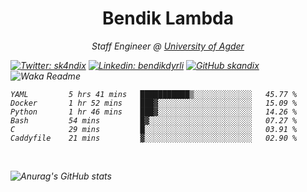 <h1 align="center"> Bendik Lambda </h1>
<p align="center"><em>Staff Engineer @ <a href="http://www.uia.no">University of Agder</a></p>



[![Twitter: sk4ndix](https://img.shields.io/twitter/follow/sk4ndix?style=social)](https://twitter.com/sk4ndix)
[![Linkedin: bendikdyrli](https://img.shields.io/badge/-bendikdyrli-blue?style=flat-square&logo=Linkedin&logoColor=white&link=https://www.linkedin.com/in/bendikdyrli/)](https://www.linkedin.com/in/bendikdyrli/)
[![GitHub skandix](https://img.shields.io/github/followers/skandix?label=follow&style=social)](https://github.com/skandix)
![Waka Readme](https://github.com/skandix/skandix/workflows/Waka%20Readme/badge.svg)


<!--START_SECTION:waka-->

```text
YAML         5 hrs 41 mins   ███████████▒░░░░░░░░░░░░░   45.77 %
Docker       1 hr 52 mins    ███▓░░░░░░░░░░░░░░░░░░░░░   15.09 %
Python       1 hr 46 mins    ███▓░░░░░░░░░░░░░░░░░░░░░   14.26 %
Bash         54 mins         █▓░░░░░░░░░░░░░░░░░░░░░░░   07.27 %
C            29 mins         █░░░░░░░░░░░░░░░░░░░░░░░░   03.91 %
Caddyfile    21 mins         ▓░░░░░░░░░░░░░░░░░░░░░░░░   02.90 %
```

<!--END_SECTION:waka-->

  <br>
  
![Anurag's GitHub stats](https://github-readme-stats.vercel.app/api?username=skandix&show_icons=true&theme=tokyonight)


